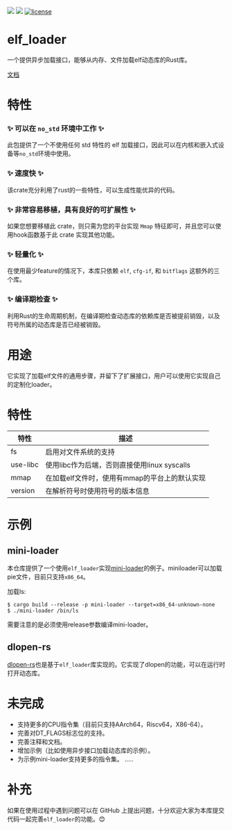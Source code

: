 [![](https://img.shields.io/crates/v/elf_loader.svg)](https://crates.io/crates/elf_loader)
[![](https://img.shields.io/crates/d/elf_loader.svg)](https://crates.io/crates/elf_loader)
[![license](https://img.shields.io/crates/l/elf_loader.svg)](https://crates.io/crates/elf_loader)
# elf_loader
一个提供异步加载接口，能够从内存、文件加载elf动态库的Rust库。  

[文档](https://docs.rs/elf_loader/)

# 特性
### ✨ 可以在 `no_std` 环境中工作 ✨
此包提供了一个不使用任何 std 特性的 elf 加载接口，因此可以在内核和嵌入式设备等`no_std`环境中使用。

### ✨ 速度快 ✨
该crate充分利用了rust的一些特性，可以生成性能优异的代码。

### ✨ 非常容易移植，具有良好的可扩展性 ✨
如果您想要移植此 crate，则只需为您的平台实现 `Mmap` 特征即可，并且您可以使用hook函数基于此 crate 实现其他功能。

### ✨ 轻量化 ✨
在使用最少feature的情况下，本库只依赖 `elf`, `cfg-if`, 和 `bitflags` 这额外的三个库。

### ✨ 编译期检查 ✨
利用Rust的生命周期机制，在编译期检查动态库的依赖库是否被提前销毁，以及符号所属的动态库是否已经被销毁。

# 用途
它实现了加载elf文件的通用步骤，并留下了扩展接口，用户可以使用它实现自己的定制化loader。

# 特性

| 特性      |  描述  |
| --------- | ----------------- |
| fs        |  启用对文件系统的支持        						|
| use-libc  |  使用libc作为后端，否则直接使用linux syscalls		|
| mmap      |  在加载elf文件时，使用有mmap的平台上的默认实现  	| 
| version   |  在解析符号时使用符号的版本信息     |

# 示例
## mini-loader
本仓库提供了一个使用`elf_loader`实现[mini-loader](https://github.com/weizhiao/elf_loader/tree/main/mini-loader)的例子。miniloader可以加载pie文件，目前只支持`x86_64`。  

加载ls:
```shell 
$ cargo build --release -p mini-loader --target=x86_64-unknown-none
$ ./mini-loader /bin/ls
```
需要注意的是必须使用release参数编译mini-loader。

## dlopen-rs
[dlopen-rs](https://crates.io/crates/dlopen-rs)也是基于`elf_loader`库实现的。它实现了dlopen的功能，可以在运行时打开动态库。

# 未完成
* 支持更多的CPU指令集（目前只支持AArch64，Riscv64，X86-64）。
* 完善对DT_FLAGS标志位的支持。
* 完善注释和文档。  
* 增加示例（比如使用异步接口加载动态库的示例）。
* 为示例mini-loader支持更多的指令集。
.....

# 补充
如果在使用过程中遇到问题可以在 GitHub 上提出问题，十分欢迎大家为本库提交代码一起完善`elf_loader`的功能。😊